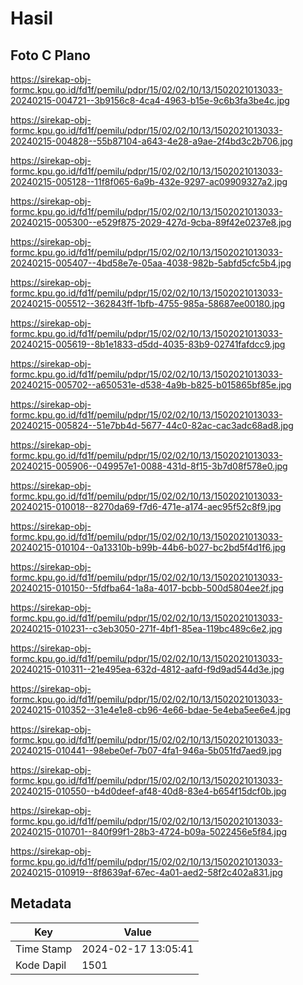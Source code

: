 # Hasil

## Foto C Plano

https://sirekap-obj-formc.kpu.go.id/fd1f/pemilu/pdpr/15/02/02/10/13/1502021013033-20240215-004721--3b9156c8-4ca4-4963-b15e-9c6b3fa3be4c.jpg

https://sirekap-obj-formc.kpu.go.id/fd1f/pemilu/pdpr/15/02/02/10/13/1502021013033-20240215-004828--55b87104-a643-4e28-a9ae-2f4bd3c2b706.jpg

https://sirekap-obj-formc.kpu.go.id/fd1f/pemilu/pdpr/15/02/02/10/13/1502021013033-20240215-005128--11f8f065-6a9b-432e-9297-ac09909327a2.jpg

https://sirekap-obj-formc.kpu.go.id/fd1f/pemilu/pdpr/15/02/02/10/13/1502021013033-20240215-005300--e529f875-2029-427d-9cba-89f42e0237e8.jpg

https://sirekap-obj-formc.kpu.go.id/fd1f/pemilu/pdpr/15/02/02/10/13/1502021013033-20240215-005407--4bd58e7e-05aa-4038-982b-5abfd5cfc5b4.jpg

https://sirekap-obj-formc.kpu.go.id/fd1f/pemilu/pdpr/15/02/02/10/13/1502021013033-20240215-005512--362843ff-1bfb-4755-985a-58687ee00180.jpg

https://sirekap-obj-formc.kpu.go.id/fd1f/pemilu/pdpr/15/02/02/10/13/1502021013033-20240215-005619--8b1e1833-d5dd-4035-83b9-02741fafdcc9.jpg

https://sirekap-obj-formc.kpu.go.id/fd1f/pemilu/pdpr/15/02/02/10/13/1502021013033-20240215-005702--a650531e-d538-4a9b-b825-b015865bf85e.jpg

https://sirekap-obj-formc.kpu.go.id/fd1f/pemilu/pdpr/15/02/02/10/13/1502021013033-20240215-005824--51e7bb4d-5677-44c0-82ac-cac3adc68ad8.jpg

https://sirekap-obj-formc.kpu.go.id/fd1f/pemilu/pdpr/15/02/02/10/13/1502021013033-20240215-005906--049957e1-0088-431d-8f15-3b7d08f578e0.jpg

https://sirekap-obj-formc.kpu.go.id/fd1f/pemilu/pdpr/15/02/02/10/13/1502021013033-20240215-010018--8270da69-f7d6-471e-a174-aec95f52c8f9.jpg

https://sirekap-obj-formc.kpu.go.id/fd1f/pemilu/pdpr/15/02/02/10/13/1502021013033-20240215-010104--0a13310b-b99b-44b6-b027-bc2bd5f4d1f6.jpg

https://sirekap-obj-formc.kpu.go.id/fd1f/pemilu/pdpr/15/02/02/10/13/1502021013033-20240215-010150--5fdfba64-1a8a-4017-bcbb-500d5804ee2f.jpg

https://sirekap-obj-formc.kpu.go.id/fd1f/pemilu/pdpr/15/02/02/10/13/1502021013033-20240215-010231--c3eb3050-271f-4bf1-85ea-119bc489c6e2.jpg

https://sirekap-obj-formc.kpu.go.id/fd1f/pemilu/pdpr/15/02/02/10/13/1502021013033-20240215-010311--21e495ea-632d-4812-aafd-f9d9ad544d3e.jpg

https://sirekap-obj-formc.kpu.go.id/fd1f/pemilu/pdpr/15/02/02/10/13/1502021013033-20240215-010352--31e4e1e8-cb96-4e66-bdae-5e4eba5ee6e4.jpg

https://sirekap-obj-formc.kpu.go.id/fd1f/pemilu/pdpr/15/02/02/10/13/1502021013033-20240215-010441--98ebe0ef-7b07-4fa1-946a-5b051fd7aed9.jpg

https://sirekap-obj-formc.kpu.go.id/fd1f/pemilu/pdpr/15/02/02/10/13/1502021013033-20240215-010550--b4d0deef-af48-40d8-83e4-b654f15dcf0b.jpg

https://sirekap-obj-formc.kpu.go.id/fd1f/pemilu/pdpr/15/02/02/10/13/1502021013033-20240215-010701--840f99f1-28b3-4724-b09a-5022456e5f84.jpg

https://sirekap-obj-formc.kpu.go.id/fd1f/pemilu/pdpr/15/02/02/10/13/1502021013033-20240215-010919--8f8639af-67ec-4a01-aed2-58f2c402a831.jpg


## Metadata

| Key        | Value               |
| ---------- | ------------------- |
| Time Stamp | 2024-02-17 13:05:41 |
| Kode Dapil | 1501                |



